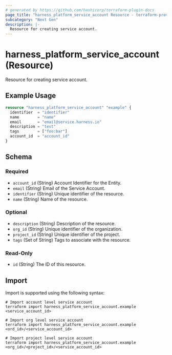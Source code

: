 ```yaml
---
# generated by https://github.com/hashicorp/terraform-plugin-docs
page_title: "harness_platform_service_account Resource - terraform-provider-harness"
subcategory: "Next Gen"
description: |-
  Resource for creating service account.
---
```


# harness_platform_service_account (Resource)

Resource for creating service account.

## Example Usage

```terraform
resource "harness_platform_service_account" "example" {
  identifier  = "identifier"
  name        = "name"
  email       = "email@service.harness.io"
  description = "test"
  tags        = ["foo:bar"]
  account_id  = "account_id"
}
```

<!-- schema generated by tfplugindocs -->
## Schema

### Required

- `account_id` (String) Account Identifier for the Entity.
- `email` (String) Email of the Service Account.
- `identifier` (String) Unique identifier of the resource.
- `name` (String) Name of the resource.

### Optional

- `description` (String) Description of the resource.
- `org_id` (String) Unique identifier of the organization.
- `project_id` (String) Unique identifier of the project.
- `tags` (Set of String) Tags to associate with the resource.

### Read-Only

- `id` (String) The ID of this resource.

## Import

Import is supported using the following syntax:

```shell
# Import account level service account
terraform import harness_platform_service_account.example <service_account_id>

# Import org level service account
terraform import harness_platform_service_account.example <ord_id>/<service_account_id>

# Import project level service account
terraform import harness_platform_service_account.example <org_id>/<project_id>/<service_account_id>
```
